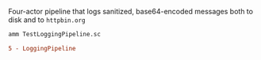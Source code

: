 Four-actor pipeline that logs sanitized, base64-encoded messages both to disk
and to `httpbin.org`

```bash
amm TestLoggingPipeline.sc
```


```diff
5 - LoggingPipeline
```